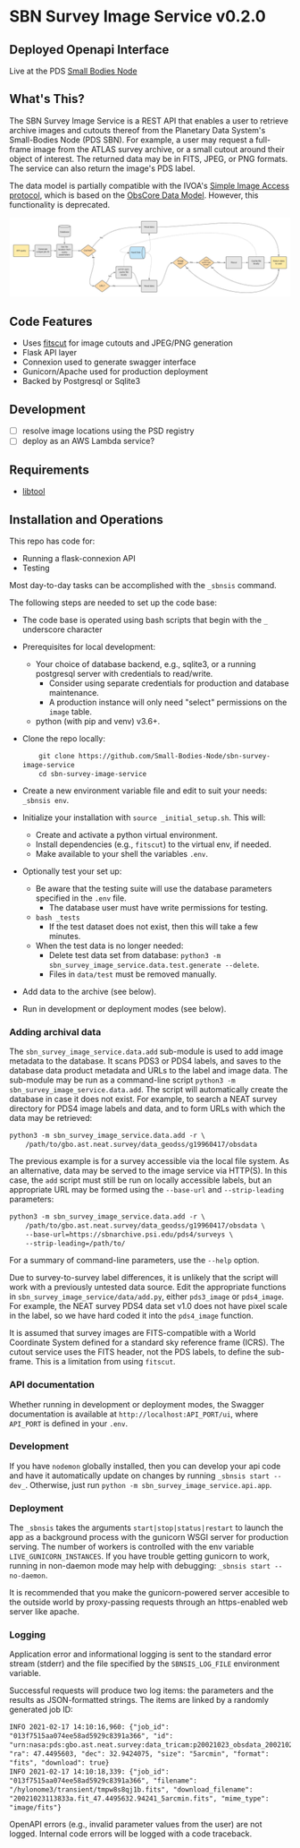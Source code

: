 # SBN Survey Image Service v0.2.0

## Deployed Openapi Interface

Live at the PDS [Small Bodies Node](https://sbnsurveys.astro.umd.edu/api/ui)

## What's This?

The SBN Survey Image Service is a REST API that enables a user to retrieve archive images and cutouts thereof from the Planetary Data System's Small-Bodies Node (PDS SBN). For example, a user may request a full-frame image from the ATLAS survey archive, or a small cutout around their object of interest. The returned data may be in FITS, JPEG, or PNG formats. The service can also return the image's PDS label.

The data model is partially compatible with the IVOA's [Simple Image Access protocol](https://www.ivoa.net/documents/SIA/), which is based on the [ObsCore Data Model](https://www.ivoa.net/documents/ObsCore/20111028/). However, this functionality is deprecated.

![SBN Survey Image Service workflow](docs/SBNSIS-workflow.png)

## Code Features

- Uses [fitscut](https://github.com/spacetelescope/fitscut) for image cutouts and JPEG/PNG generation
- Flask API layer
- Connexion used to generate swagger interface
- Gunicorn/Apache used for production deployment
- Backed by Postgresql or Sqlite3

## Development

- [ ] resolve image locations using the PSD registry
- [ ] deploy as an AWS Lambda service?

## Requirements

- [libtool](https://www.gnu.org/software/libtool/)

## Installation and Operations

This repo has code for:

- Running a flask-connexion API
- Testing

Most day-to-day tasks can be accomplished with the `_sbnsis` command.

The following steps are needed to set up the code base:

- The code base is operated using bash scripts that begin with the `_` underscore character
- Prerequisites for local development:
  - Your choice of database backend, e.g., sqlite3, or a running postgresql server with credentials to read/write.
    - Consider using separate credentials for production and database maintenance.
    - A production instance will only need "select" permissions on the `image` table.
  - python (with pip and venv) v3.6+.
- Clone the repo locally:

  ```
      git clone https://github.com/Small-Bodies-Node/sbn-survey-image-service
      cd sbn-survey-image-service
  ```

- Create a new environment variable file and edit to suit your needs: `_sbnsis env`.
- Initialize your installation with `source _initial_setup.sh`. This will:
  - Create and activate a python virtual environment.
  - Install dependencies (e.g., `fitscut`) to the virtual env, if needed.
  - Make available to your shell the variables `.env`.
- Optionally test your set up:
  - Be aware that the testing suite will use the database parameters specified in the `.env` file.
    - The database user must have write permissions for testing.
  - `bash _tests`
    - If the test dataset does not exist, then this will take a few minutes.
  - When the test data is no longer needed:
    - Delete test data set from database: `python3 -m sbn_survey_image_service.data.test.generate --delete`.
    - Files in `data/test` must be removed manually.
- Add data to the archive (see below).
- Run in development or deployment modes (see below).

### Adding archival data

The `sbn_survey_image_service.data.add` sub-module is used to add image metadata to the database. It scans PDS3 or PDS4 labels, and saves to the database data product metadata and URLs to the label and image data. The sub-module may be run as a command-line script `python3 -m sbn_survey_image_service.data.add`. The script will automatically create the database in case it does not exist. For example, to search a NEAT survey directory for PDS4 image labels and data, and to form URLs with which the data may be retrieved:

```
python3 -m sbn_survey_image_service.data.add -r \
    /path/to/gbo.ast.neat.survey/data_geodss/g19960417/obsdata
```

The previous example is for a survey accessible via the local file system. As an alternative, data may be served to the image service via HTTP(S). In this case, the `add` script must still be run on locally accessible labels, but an appropriate URL may be formed using the `--base-url` and `--strip-leading` parameters:

```
python3 -m sbn_survey_image_service.data.add -r \
    /path/to/gbo.ast.neat.survey/data_geodss/g19960417/obsdata \
    --base-url=https://sbnarchive.psi.edu/pds4/surveys \
    --strip-leading=/path/to/
```

For a summary of command-line parameters, use the `--help` option.

Due to survey-to-survey label differences, it is unlikely that the script will work with a previously untested data source. Edit the appropriate functions in `sbn_survey_image_service/data/add.py`, either `pds3_image` or `pds4_image`. For example, the NEAT survey PDS4 data set v1.0 does not have pixel scale in the label, so we have hard coded it into the `pds4_image` function.

It is assumed that survey images are FITS-compatible with a World Coordinate System defined for a standard sky reference frame (ICRS). The cutout service uses the FITS header, not the PDS labels, to define the sub-frame. This is a limitation from using `fitscut`.

### API documentation

Whether running in development or deployment modes, the Swagger documentation is available at `http://localhost:API_PORT/ui`, where `API_PORT` is defined in your `.env`.

### Development

If you have `nodemon` globally installed, then you can develop your api code and have it automatically update on changes by running `_sbnsis start --dev_`. Otherwise, just run `python -m sbn_survey_image_service.api.app`.

### Deployment

The `_sbnsis` takes the arguments `start|stop|status|restart` to launch the app as a background process with the gunicorn WSGI server for production serving. The number of workers is controlled with the env variable `LIVE_GUNICORN_INSTANCES`. If you have trouble getting gunicorn to work, running in non-daemon mode may help with debugging: `_sbnsis start --no-daemon`.

It is recommended that you make the gunicorn-powered server accesible to the outside world by proxy-passing requests through an https-enabled web server like apache.

### Logging

Application error and informational logging is sent to the standard error stream (stderr) and the file specified by the `SBNSIS_LOG_FILE` environment variable.

Successful requests will produce two log items: the parameters and the results as JSON-formatted strings. The items are linked by a randomly generated job ID:

```
INFO 2021-02-17 14:10:16,960: {"job_id": "013f7515aa074ee58ad5929c8391a366", "id": "urn:nasa:pds:gbo.ast.neat.survey:data_tricam:p20021023_obsdata_20021023113833a", "ra": 47.4495603, "dec": 32.9424075, "size": "5arcmin", "format": "fits", "download": true}
INFO 2021-02-17 14:10:18,339: {"job_id": "013f7515aa074ee58ad5929c8391a366", "filename": "/hylonome3/transient/tmpw8s8qj1b.fits", "download_filename": "20021023113833a.fit_47.4495632.94241_5arcmin.fits", "mime_type": "image/fits"}
```

OpenAPI errors (e.g., invalid parameter values from the user) are not logged. Internal code errors will be logged with a code traceback.
